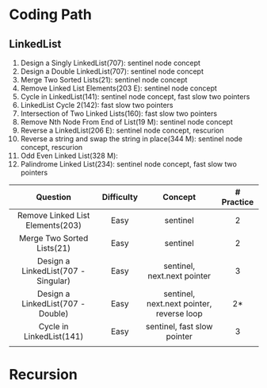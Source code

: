 # Coding Path

## LinkedList

1. Design a Singly LinkedList(707): sentinel node concept
2. Design a Double LinkedList(707): sentinel node concept
3. Merge Two Sorted Lists(21): sentinel node concept
4. Remove Linked List Elements(203 E): sentinel node concept
5. Cycle in LinkedList(141): sentinel node concept, fast slow two pointers
6. LinkedList Cycle 2(142): fast slow two pointers
7. Intersection of Two Linked Lists(160): fast slow two pointers
8. Remove Nth Node From End of List(19 M): sentinel node concept
9. Reverse a LinkedList(206 E): sentinel node concept, rescurion
10. Reverse a string and swap the string in place(344 M): sentinel node concept, rescurion
11. Odd Even Linked List(328 M): 
12. Palindrome Linked List(234): sentinel node concept, fast slow two pointers

|               Question              | Difficulty |                  Concept                  | # Practice |
|:-----------------------------------:|:----------:|:-----------------------------------------:|:----------:|
|   Remove Linked List Elements(203)  |    Easy    |                  sentinel                 |      2     |
|      Merge Two Sorted Lists(21)     |    Easy    |                  sentinel                 |      2     |
| Design a LinkedList(707 - Singular) |    Easy    |        sentinel, next.next pointer        |      3     |
|  Design a LinkedList(707 - Double)  |    Easy    | sentinel, next.next pointer, reverse loop |     2*     |
|       Cycle in LinkedList(141)      |    Easy    |        sentinel, fast slow pointer        |      3     |
|                                     |            |                                           |            |

# Recursion